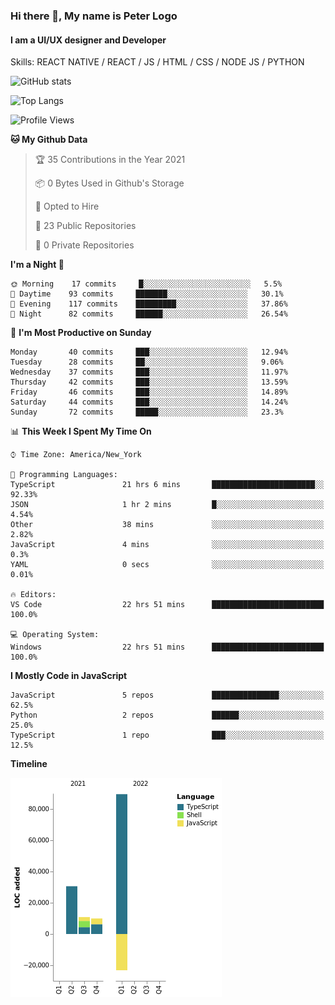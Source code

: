 ### Hi there 👋, My name is Peter Logo
#### I am a UI/UX designer and Developer
Skills: REACT NATIVE / REACT / JS / HTML / CSS / NODE JS / PYTHON

![GitHub stats](https://github-readme-stats.vercel.app/api?username=peterlogo&show_icons=true&count_private=true&theme=dark)

![Top Langs](https://github-readme-stats.vercel.app/api/top-langs/?username=peterlogo&theme=dark&layout=compact)

<!--START_SECTION:waka-->
![Profile Views](http://img.shields.io/badge/Profile%20Views-26-blue)

**🐱 My Github Data** 

> 🏆 35 Contributions in the Year 2021
 > 
> 📦 0 Bytes Used in Github's Storage 
 > 
> 💼 Opted to Hire
 > 
> 📜 23 Public Repositories 
 > 
> 🔑 0 Private Repositories  
 > 
**I'm a Night 🦉** 

```text
🌞 Morning    17 commits     █░░░░░░░░░░░░░░░░░░░░░░░░   5.5% 
🌆 Daytime    93 commits     ███████░░░░░░░░░░░░░░░░░░   30.1% 
🌃 Evening    117 commits    █████████░░░░░░░░░░░░░░░░   37.86% 
🌙 Night      82 commits     ██████░░░░░░░░░░░░░░░░░░░   26.54%

```
📅 **I'm Most Productive on Sunday** 

```text
Monday       40 commits     ███░░░░░░░░░░░░░░░░░░░░░░   12.94% 
Tuesday      28 commits     ██░░░░░░░░░░░░░░░░░░░░░░░   9.06% 
Wednesday    37 commits     ███░░░░░░░░░░░░░░░░░░░░░░   11.97% 
Thursday     42 commits     ███░░░░░░░░░░░░░░░░░░░░░░   13.59% 
Friday       46 commits     ███░░░░░░░░░░░░░░░░░░░░░░   14.89% 
Saturday     44 commits     ███░░░░░░░░░░░░░░░░░░░░░░   14.24% 
Sunday       72 commits     █████░░░░░░░░░░░░░░░░░░░░   23.3%

```


📊 **This Week I Spent My Time On** 

```text
⌚︎ Time Zone: America/New_York

💬 Programming Languages: 
TypeScript               21 hrs 6 mins       ███████████████████████░░   92.33% 
JSON                     1 hr 2 mins         █░░░░░░░░░░░░░░░░░░░░░░░░   4.54% 
Other                    38 mins             ░░░░░░░░░░░░░░░░░░░░░░░░░   2.82% 
JavaScript               4 mins              ░░░░░░░░░░░░░░░░░░░░░░░░░   0.3% 
YAML                     0 secs              ░░░░░░░░░░░░░░░░░░░░░░░░░   0.01%

🔥 Editors: 
VS Code                  22 hrs 51 mins      █████████████████████████   100.0%

💻 Operating System: 
Windows                  22 hrs 51 mins      █████████████████████████   100.0%

```

**I Mostly Code in JavaScript** 

```text
JavaScript               5 repos             ███████████████░░░░░░░░░░   62.5% 
Python                   2 repos             ██████░░░░░░░░░░░░░░░░░░░   25.0% 
TypeScript               1 repo              ███░░░░░░░░░░░░░░░░░░░░░░   12.5%

```


**Timeline**

![Chart not found](https://raw.githubusercontent.com/peterlogo/peterlogo/master/charts/bar_graph.png) 


<!--END_SECTION:waka-->


